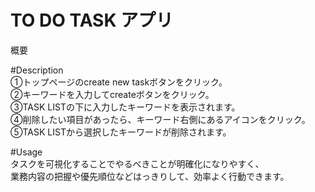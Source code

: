 # TO DO TASK アプリ

概要

#Description  
①トップページのcreate new taskボタンをクリック。  
②キーワードを入力してcreateボタンをクリック。  
③TASK LISTの下に入力したキーワードを表示されます。  
④削除したい項目があったら、キーワード右側にあるアイコンをクリック。  
⑤TASK LISTから選択したキーワードが削除されます。

#Usage  
タスクを可視化することでやるべきことが明確化になりやすく、  
業務内容の把握や優先順位などはっきりして、効率よく行動できます。


